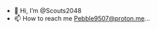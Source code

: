 - 👋 Hi, I’m @Scouts2048
- 📫 How to reach me Pebble9507@proton.me...

<!---
Scouts2048/Scouts2048 is a ✨ special ✨ repository because its `README.md` (this file) appears on your GitHub profile.
You can click the Preview link to take a look at your changes.
--->
